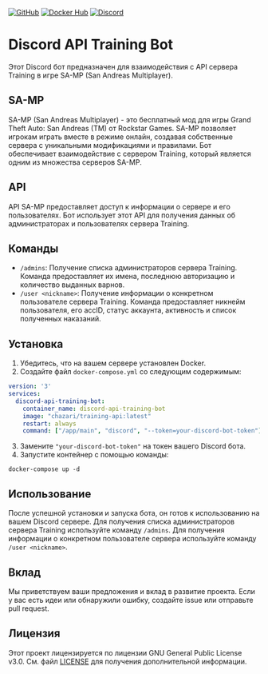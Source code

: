 [![GitHub](https://img.shields.io/badge/GitHub-Repository-green)](https://github.com/chazari-x/training-api-bot)
[![Docker Hub](https://img.shields.io/badge/Docker%20Hub-chazari%2Ftraining--api-blue)](https://hub.docker.com/r/chazari/training-api)
[![Discord](https://img.shields.io/badge/Discord-Server-blue)](https://chazari.ru)

# Discord API Training Bot

Этот Discord бот предназначен для взаимодействия с API сервера Training в игре SA-MP (San Andreas Multiplayer).

## SA-MP

SA-MP (San Andreas Multiplayer) - это бесплатный мод для игры Grand Theft Auto: San Andreas (TM) от Rockstar Games. SA-MP позволяет игрокам играть вместе в режиме онлайн, создавая собственные сервера с уникальными модификациями и правилами. Бот обеспечивает взаимодействие с сервером Training, который является одним из множества серверов SA-MP.

## API

API SA-MP предоставляет доступ к информации о сервере и его пользователях. Бот использует этот API для получения данных об администраторах и пользователях сервера Training.

## Команды

- `/admins`: Получение списка администраторов сервера Training. Команда предоставляет их имена, последнюю авторизацию и количество выданных варнов.
- `/user <nickname>`: Получение информации о конкретном пользователе сервера Training. Команда предоставляет никнейм пользователя, его accID, статус аккаунта, активность и список полученных наказаний.

## Установка

1. Убедитесь, что на вашем сервере установлен Docker.
2. Создайте файл `docker-compose.yml` со следующим содержимым:

```yaml
version: '3'
services:
  discord-api-training-bot:
    container_name: discord-api-training-bot
    image: "chazari/training-api:latest"
    restart: always
    command: ["/app/main", "discord", "--token=your-discord-bot-token"]
```

3. Замените `"your-discord-bot-token"` на токен вашего Discord бота.
4. Запустите контейнер с помощью команды:

```
docker-compose up -d
```

## Использование

После успешной установки и запуска бота, он готов к использованию на вашем Discord сервере. Для получения списка администраторов сервера Training используйте команду `/admins`. Для получения информации о конкретном пользователе сервера используйте команду `/user <nickname>`.

## Вклад

Мы приветствуем ваши предложения и вклад в развитие проекта. Если у вас есть идеи или обнаружили ошибку, создайте issue или отправьте pull request.

## Лицензия

Этот проект лицензируется по лицензии GNU General Public License v3.0. См. файл [LICENSE](https://github.com/chazari-x/training-api-bot/blob/master/LICENSE) для получения дополнительной информации.
